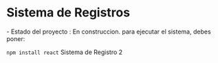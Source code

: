 <h1>
  Sistema de Registros
</h1>
- Estado del proyecto : En construccion.
para ejecutar el sistema, debes poner:

`npm install react`
Sistema de Registro 2
